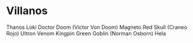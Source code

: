 
# Villanos

Thanos
Loki
Doctor Doom (Victor Von Doom)
Magneto
Red Skull (Craneo Rojo)
Ultron
Venom
Kingpin
Green Goblin (Norman Osborn)
Hela
